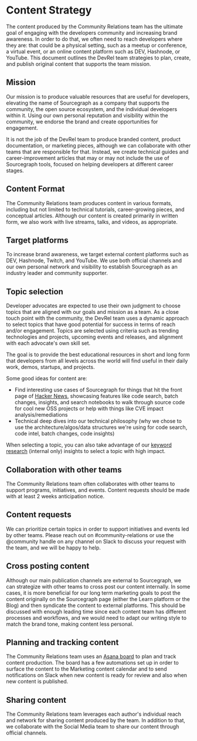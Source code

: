 # Content Strategy

The content produced by the Community Relations team has the ultimate goal of engaging with the developers community and increasing brand awareness. In order to do that, we often need to reach developers where they are: that could be a physical setting, such as a meetup or conference, a virtual event, or an online content platform such as DEV, Hashnode, or YouTube. This document outlines the DevRel team strategies to plan, create, and publish original content that supports the team mission.

## Mission

Our mission is to produce valuable resources that are useful for developers, elevating the name of Sourcegraph as a company that supports the community, the open source ecosystem, and the individual developers within it. Using our own personal reputation and visibility within the community, we endorse the brand and create opportunities for engagement.

It is not the job of the DevRel team to produce branded content, product documentation, or marketing pieces, although we can collaborate with other teams that are responsible for that. Instead, we create technical guides and career-improvement articles that may or may not include the use of Sourcegraph tools, focused on helping developers at different career stages.

## Content Format

The Community Relations team produces content in various formats, including but not limited to technical tutorials, career-growing pieces, and conceptual articles. Although our content is created primarily in written form, we also work with live streams, talks, and videos, as appropriate.

## Target platforms

To increase brand awareness, we target external content platforms such as DEV, Hashnode, Twitch, and YouTube. We use both official channels and our own personal network and visibility to establish Sourcegraph as an industry leader and community supporter.

## Topic selection

Developer advocates are expected to use their own judgment to choose topics that are aligned with our goals and mission as a team. As a close touch point with the community, the DevRel team uses a dynamic approach to select topics that have good potential for success in terms of reach and/or engagement. Topics are selected using criteria such as trending technologies and projects, upcoming events and releases, and alignment with each advocate's own skill set.

The goal is to provide the best educational resources in short and long form that developers from all levels across the world will find useful in their daily work, demos, startups, and projects.

Some good ideas for content are:

- Find interesting use cases of Sourcegraph for things that hit the front page of [Hacker News](https://news.ycombinator.com), showcasing features like code search, batch changes, insights, and search notebooks to walk through source code for cool new OSS projects or help with things like CVE impact analysis/remediations
- Technical deep dives into our technical philosophy (why we chose to use the architecture/algos/data structures we're using for code search, code intel, batch changes, code insights)

When selecting a topic, you can also take advantage of our [keyword research](https://docs.google.com/document/d/1InVOqWkB6EIsVD0pP-qhtqAjC1-1SYYKOXpAD6IEmFU/edit) (internal only) insights to select a topic with high impact.

## Collaboration with other teams

The Community Relations team often collaborates with other teams to support programs, initiatives, and events. Content requests should be made with at least 2 weeks anticipation notice.

## Content requests

We can prioritize certain topics in order to support initiatives and events led by other teams. Please reach out on #community-relations or use the @community handle on any channel on Slack to discuss your request with the team, and we will be happy to help.

## Cross posting content

Although our main publication channels are external to Sourcegraph, we can strategize with other teams to cross post our content internally. In some cases, it is more beneficial for our long term marketing goals to post the content originally on the Sourcegraph page (either the Learn platform or the Blog) and then syndicate the content to external platforms. This should be discussed with enough leading time since each content team has different processes and workflows, and we would need to adapt our writing style to match the brand tone, making content less personal.

## Planning and tracking content

The Community Relations team uses an [Asana board](https://app.asana.com/0/1201225298094752/board) to plan and track content production. The board has a few automations set up in order to surface the content to the Marketing content calendar and to send notifications on Slack when new content is ready for review and also when new content is published.

## Sharing content

The Community Relations team leverages each author's individual reach and network for sharing content produced by the team. In addition to that, we collaborate with the Social Media team to share our content through official channels.
